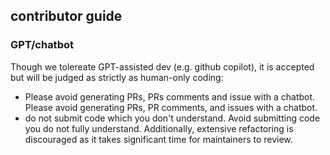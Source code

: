 ## contributor guide

### GPT/chatbot

Though we tolereate GPT-assisted dev (e.g. github copilot),
    it is accepted but will be judged as strictly as human-only coding:
- Please avoid generating PRs, PRs comments and issue with a chatbot.
 Please avoid generating PRs, PR comments, and issues with a chatbot.
- do not submit code which you don't understand.
 Avoid submitting code you do not fully understand.
 Additionally, extensive refactoring is discouraged as it takes significant time for maintainers to review.
